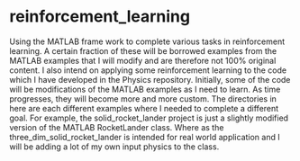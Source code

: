 # reinforcement_learning
 Using the MATLAB frame work to complete various tasks in reinforcement learning. A certain fraction of these will be borrowed examples from the 
MATLAB  examples that I will modify and are therefore not 100% original content. I also intend on applying some reinforcement learning to the 
code which I have developed in the Physics repository.
	Initially, some of the code will be modifications of the MATLAB examples as I need to learn. As time progresses, they will become more and more
custom. 
	The directories in here are each different examples where I needed to complete a different goal. For example, the solid_rocket_lander project is just a 
slightly modified version of the MATLAB RocketLander class. Where as the three_dim_solid_rocket_lander is intended for real world application and I will be
adding a lot of my own input physics to the class. 

